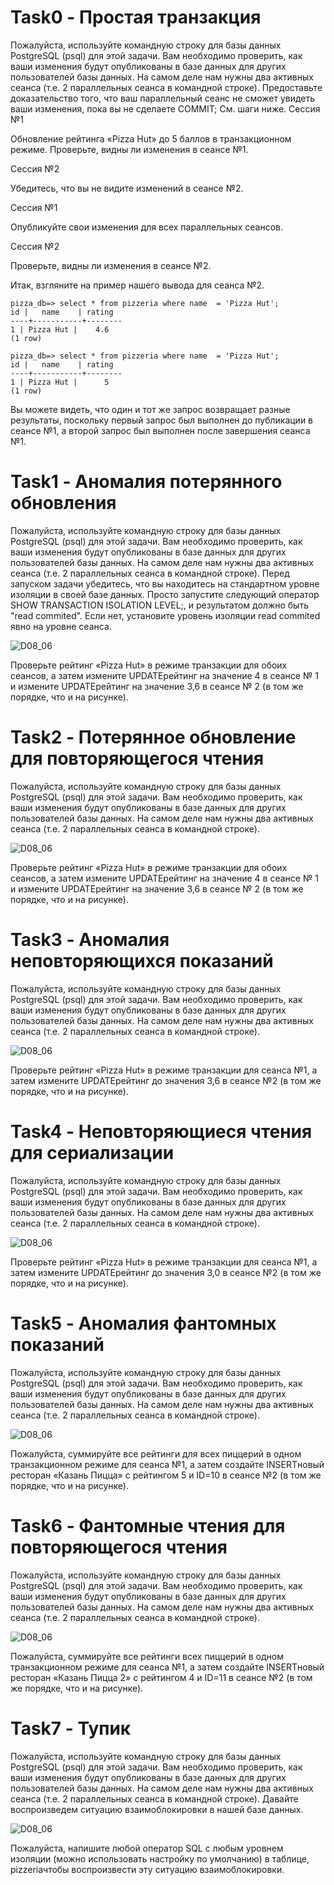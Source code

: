 # Task0 - Простая транзакция
Пожалуйста, используйте командную строку для базы данных PostgreSQL (psql) для этой задачи. Вам необходимо проверить, как ваши изменения будут опубликованы в базе данных для других пользователей базы данных.
На самом деле нам нужны два активных сеанса (т.е. 2 параллельных сеанса в командной строке).
Предоставьте доказательство того, что ваш параллельный сеанс не сможет увидеть ваши изменения, пока вы не сделаете COMMIT;
См. шаги ниже.
Сессия №1

Обновление рейтинга «Pizza Hut» до 5 баллов в транзакционном режиме.
Проверьте, видны ли изменения в сеансе №1.

Сессия №2

Убедитесь, что вы не видите изменений в сеансе №2.

Сессия №1

Опубликуйте свои изменения для всех параллельных сеансов.

Сессия №2

Проверьте, видны ли изменения в сеансе №2.

Итак, взгляните на пример нашего вывода для сеанса №2.

    pizza_db=> select * from pizzeria where name  = 'Pizza Hut';
    id |   name    | rating
    ----+-----------+--------
    1 | Pizza Hut |    4.6
    (1 row)

    pizza_db=> select * from pizzeria where name  = 'Pizza Hut';
    id |   name    | rating
    ----+-----------+--------
    1 | Pizza Hut |      5
    (1 row)

Вы можете видеть, что один и тот же запрос возвращает разные результаты, поскольку первый запрос был выполнен до публикации в сеансе №1, а второй запрос был выполнен после завершения сеанса №1.

# Task1 - Аномалия потерянного обновления
Пожалуйста, используйте командную строку для базы данных PostgreSQL (psql) для этой задачи. Вам необходимо проверить, как ваши изменения будут опубликованы в базе данных для других пользователей базы данных.
На самом деле нам нужны два активных сеанса (т.е. 2 параллельных сеанса в командной строке).
Перед запуском задачи убедитесь, что вы находитесь на стандартном уровне изоляции в своей базе данных. Просто запустите следующий оператор SHOW TRANSACTION ISOLATION LEVEL;, и результатом должно быть "read commited".
Если нет, установите уровень изоляции read commited явно на уровне сеанса.

![D08_06](img/D08_06.png) 

Проверьте рейтинг «Pizza Hut» в режиме транзакции для обоих сеансов, а затем измените UPDATEрейтинг на значение 4 в сеансе № 1 и измените UPDATEрейтинг на значение 3,6 в сеансе № 2 (в том же порядке, что и на рисунке).

# Task2 - Потерянное обновление для повторяющегося чтения
Пожалуйста, используйте командную строку для базы данных PostgreSQL (psql) для этой задачи. Вам необходимо проверить, как ваши изменения будут опубликованы в базе данных для других пользователей базы данных.
На самом деле нам нужны два активных сеанса (т.е. 2 параллельных сеанса в командной строке).

![D08_06](img/D08_07.png) 

Проверьте рейтинг «Pizza Hut» в режиме транзакции для обоих сеансов, а затем измените UPDATEрейтинг на значение 4 в сеансе № 1 и измените UPDATEрейтинг на значение 3,6 в сеансе № 2 (в том же порядке, что и на рисунке).

# Task3 -  Аномалия неповторяющихся показаний
Пожалуйста, используйте командную строку для базы данных PostgreSQL (psql) для этой задачи. Вам необходимо проверить, как ваши изменения будут опубликованы в базе данных для других пользователей базы данных.
На самом деле нам нужны два активных сеанса (т.е. 2 параллельных сеанса в командной строке).

![D08_06](img/D08_08.png) 

Проверьте рейтинг «Pizza Hut» в режиме транзакции для сеанса №1, а затем измените UPDATEрейтинг до значения 3,6 в сеансе №2 (в том же порядке, что и на рисунке).

# Task4 - Неповторяющиеся чтения для сериализации
Пожалуйста, используйте командную строку для базы данных PostgreSQL (psql) для этой задачи. Вам необходимо проверить, как ваши изменения будут опубликованы в базе данных для других пользователей базы данных.
На самом деле нам нужны два активных сеанса (т.е. 2 параллельных сеанса в командной строке).

![D08_06](img/D08_09.png) 

Проверьте рейтинг «Pizza Hut» в режиме транзакции для сеанса №1, а затем измените UPDATEрейтинг до значения 3,0 в сеансе №2 (в том же порядке, что и на рисунке).

# Task5 - Аномалия фантомных показаний
Пожалуйста, используйте командную строку для базы данных PostgreSQL (psql) для этой задачи. Вам необходимо проверить, как ваши изменения будут опубликованы в базе данных для других пользователей базы данных.
На самом деле нам нужны два активных сеанса (т.е. 2 параллельных сеанса в командной строке).

![D08_06](img/D08_10.png) 

Пожалуйста, суммируйте все рейтинги для всех пиццерий в одном транзакционном режиме для сеанса №1, а затем создайте INSERTновый ресторан «Казань Пицца» с рейтингом 5 и ID=10 в сеансе №2 (в том же порядке, что и на рисунке).

# Task6 - Фантомные чтения для повторяющегося чтения
Пожалуйста, используйте командную строку для базы данных PostgreSQL (psql) для этой задачи. Вам необходимо проверить, как ваши изменения будут опубликованы в базе данных для других пользователей базы данных.
На самом деле нам нужны два активных сеанса (т.е. 2 параллельных сеанса в командной строке).

![D08_06](img/D08_11.png) 

Пожалуйста, суммируйте все рейтинги всех пиццерий в одном транзакционном режиме для сеанса №1, а затем создайте INSERTновый ресторан «Казань Пицца 2» с рейтингом 4 и ID=11 в сеансе №2 (в том же порядке, что и на рисунке).

# Task7 - Тупик
Пожалуйста, используйте командную строку для базы данных PostgreSQL (psql) для этой задачи. Вам необходимо проверить, как ваши изменения будут опубликованы в базе данных для других пользователей базы данных.
На самом деле нам нужны два активных сеанса (т.е. 2 параллельных сеанса в командной строке).
Давайте воспроизведем ситуацию взаимоблокировки в нашей базе данных.

![D08_06](img/D08_12.png) 

Пожалуйста, напишите любой оператор SQL с любым уровнем изоляции (можно использовать настройку по умолчанию) в таблице, pizzeriaчтобы воспроизвести эту ситуацию взаимоблокировки.